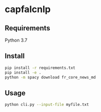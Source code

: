 # capfalcnlp

## Requirements
Python 3.7

## Install
```bash
pip install -r requirements.txt
pip install -e .
python -m spacy download fr_core_news_md
```


## Usage
```bash
python cli.py --input-file myfile.txt
```
